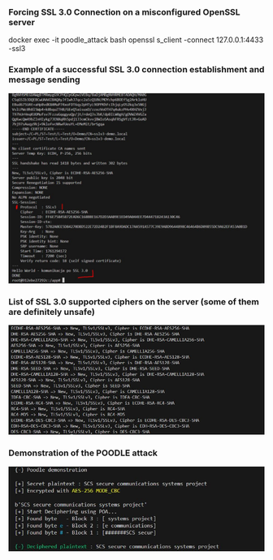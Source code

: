 ### Forcing SSL 3.0 Connection on a misconfigured OpenSSL server
docker exec -it poodle_attack bash
openssl s_client -connect 127.0.0.1:4433 -ssl3

### Example of a successful SSL 3.0 connection establishment and message sending
![SSL 3.0 connection](demo-images/ssl3_connection.JPG)

### List of SSL 3.0 supported ciphers on the server (some of them are definitely unsafe)
![supported ciphers](demo-images/ssl3_supported_ciphers.JPG)

### Demonstration of the POODLE attack
![attack](demo-images/poodle_demonstration.JPG)
